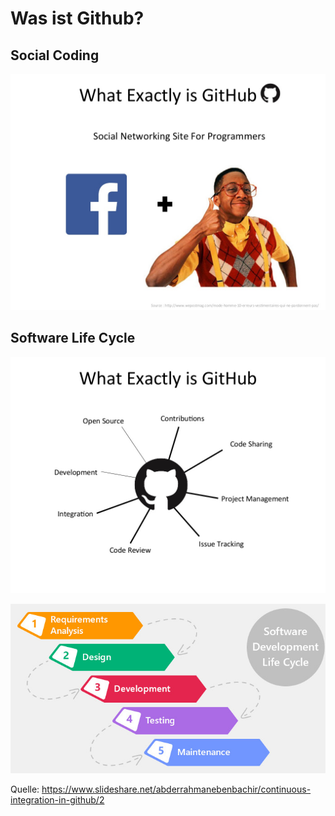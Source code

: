 # Was ist Github?

## Social Coding

![intro](continuous-integration-in-github-2-1024.jpg)

## Software Life Cycle

![intro2](continuous-integration-in-github-3-1024.jpg)


![Projekt Phasen](../software-project-phases.jpg)


Quelle: https://www.slideshare.net/abderrahmanebenbachir/continuous-integration-in-github/2


